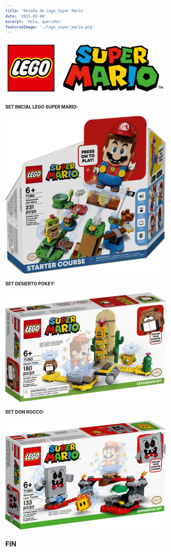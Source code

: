 ```yaml
---
title: 'Reseña de Lego Super Mario'
date: '2021-02-08'
excerpt: 'Hola, queridos'
featuredImage: './lego_super_mario.png'
---
```


![Reseña de Lego Super Mario](./lego_super_mario.png)

#### SET INICIAL LEGO SUPER MARIO:

![Set Inicial Lego Super Mario](./set-inicial-lego.jpg)


#### SET DESIERTO POKEY:

![Set Pokey Desierto](./Set-desierto-pokey.jpg)

#### SET DON ROCCO:

![Set Lava letal Don Rocco](./Set-don-rocco.jpeg)




## FIN